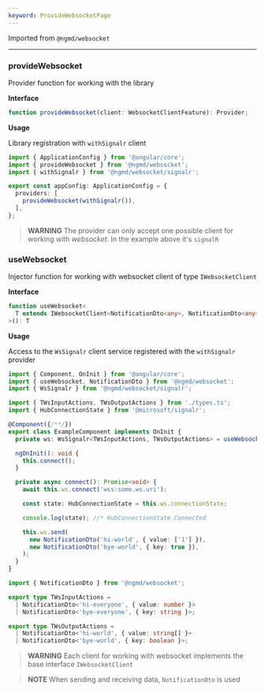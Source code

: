 ```yaml
---
keyword: ProvideWebsocketPage
---
```


Imported from `@ngmd/websocket`

---

### provideWebsocket

Provider function for working with the library

**Interface**

```ts
function provideWebsocket(client: WebsocketClientFeature): Provider;
```

**Usage**

Library registration with `withSignalr` client

```ts name="app.config.ts"
import { ApplicationConfig } from '@angular/core';
import { provideWebsocket } from '@ngmd/websocket';
import { withSignalr } from '@ngmd/websocket/signalr';

export const appConfig: ApplicationConfig = {
  providers: [
    provideWebsocket(withSignalr()),
  ],
};
```


>**WARNING**
> The provider can only accept one possible client for working with *websocket*. In the example above it's `signalR`

### useWebsocket

Injector function for working with websocket client of type `IWebsocketClient`

**Interface**

```ts
function useWebsocket<
  T extends IWebsocketClient<NotificationDto<any>, NotificationDto<any>>,
>(): T
```

**Usage**

Access to the `WsSignalr` client service registered with the `withSignalr` provider

```ts name="example.component.ts" group="usewebsocket-group"
import { Component, OnInit } from '@angular/core';
import { useWebsocket, NotificationDto } from '@ngmd/websocket';
import { WsSignalr } from '@ngmd/websocket/signalr';

import { TWsInputActions, TWsOutputActions } from './types.ts';
import { HubConnectionState } from '@microsoft/signalr';

@Component({/**/})
export class ExampleComponent implements OnInit {
  private ws: WsSignalr<TWsInputActions, TWsOutputActions> = useWebsocket();

  ngOnInit(): void {
    this.connect();
  }

  private async connect(): Promise<void> {
    await this.ws.connect('wss:some.ws.uri');

    const state: HubConnectionState = this.ws.connectionState;

    console.log(state); //* HubConnectionState.Connected

    this.ws.send(
      new NotificationDto('hi-world', { value: ['1'] }),
      new NotificationDto('bye-world', { key: true }),
    );
  }
}
```

```ts name="types.ts" group="usewebsocket-group"
import { NotificationDto } from '@ngmd/websocket';

export type TWsInputActions =
  | NotificationDto<'hi-everyone', { value: number }>
  | NotificationDto<'bye-everyone', { key: string }>;

export type TWsOutputActions =
  | NotificationDto<'hi-world', { value: string[] }>
  | NotificationDto<'bye-world', { key: boolean }>;
```

>**WARNING**
> Each client for working with websocket implements the base interface `IWebsocketClient`


> **NOTE**
> When sending and receiving data, `NotificationDto` is used

